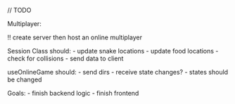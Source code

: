 // TODO

Multiplayer:

!! create server then host an online multiplayer

Session Class should: 
    - update snake locations
    - update food locations
    - check for collisions
    - send data to client

useOnlineGame should:
    - send dirs
    - receive state changes?
    - states should be changed


Goals:
    - finish backend logic
    - finish frontend 